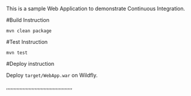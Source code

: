 This is a sample Web Application to demonstrate Continuous Integration.

#Build Instruction

```
mvn clean package
```
#Test Instruction
```
mvn test
```

#Deploy instruction

Deploy ```target/WebApp.war``` on Wildfly.
 
,,,,,,,,,,,,,,,,,,,,,,,,,,,,,,,,,,,,,,,,,,,,
